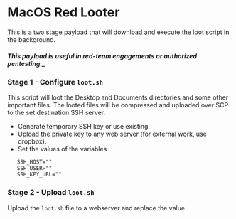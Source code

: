 # MacOS Red Looter

This is a two stage payload that will download and execute the loot script in the background.
##### This payload is useful in red-team engagements or **authorized** pentesting._

### Stage 1  - Configure `loot.sh`
This script will loot the Desktop and Documents directories and some other important files.
The looted files will be compressed and uploaded over SCP to the set destination SSH server.
  - Generate temporary SSH key or use existing.
  - Upload the private key to any web server (for external work, use dropbox).
  - Set the values of the variables
```
   SSH_HOST=""
   SSH_USER=""
   SSH_KEY_URL=""
```

### Stage 2 - Upload `loot.sh` 
Upload the `loot.sh` file to a webserver and replace the value _<SCRIPT URL>_ with the URL of the webserver in `payload.txt`.
  _If you use the URl to the raw file on github the first stage will take longer since it's a long URL which makes it more noticable._

##### Originally tested with OM.G Cable but should work for all the duckyscript based devices
